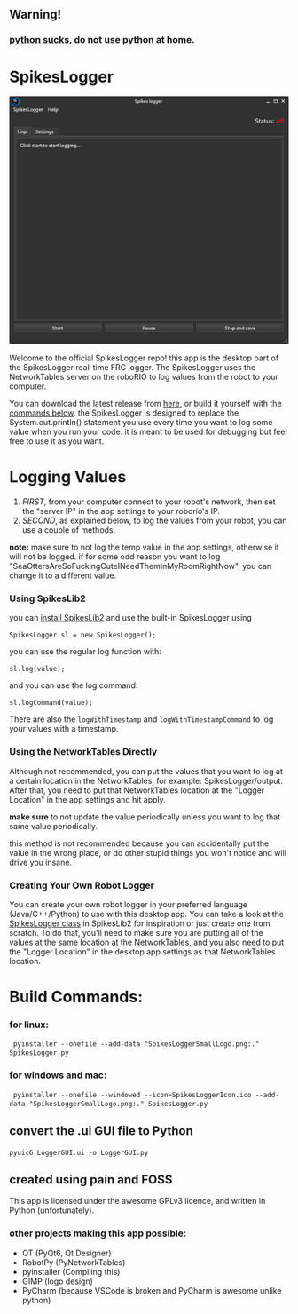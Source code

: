 ## Warning!
### [python sucks](https://gitlab.com/TzintzeneT/dont-use-python), do not use python at home.

# SpikesLogger
![SpikesLogger screenshot](images/Screenshot1.png "Awesome app")

Welcome to the official SpikesLogger repo!
this app is the desktop part of the SpikesLogger real-time FRC logger.
The SpikesLogger uses the NetworkTables server on the roboRIO to log values from the robot to your computer.

You can download the latest release from [here](https://github.com/Spikes-2212-Programming-Guild/SpikesLogger/releases), or build it yourself with the [commands below](#build-commands).
the SpikesLogger is designed to replace the System.out.println() statement you use every time you want to log some value when you run your code.
it is meant to be used for debugging but feel free to use it as you want.

# Logging Values
1. _FIRST_, from your computer connect to your robot's network, then set the "server IP" in the app settings to your roborio's IP.
2. _SECOND_, as explained below, to log the values from your robot, you can use a couple of methods.

**note:** make sure to not log the temp value in the app settings, otherwise it will not be logged.
if for some odd reason you want to log "SeaOttersAreSoFuckingCuteINeedThemInMyRoomRightNow",
you can change it to a different value.

### Using SpikesLib2
you can [install SpikesLib2](https://github.com/Spikes-2212-Programming-Guild/SpikesLib2#installation) 
and use the built-in SpikesLogger using 
```
SpikesLogger sl = new SpikesLogger();
```
you can use the regular log function with:
```
sl.log(value);
```

and you can use the log command:
```
sl.logCommand(value);
```
There are also the `logWithTimestamp` and `logWithTimestampCommand`
to log your values with a timestamp.

### Using the NetworkTables Directly
Although not recommended, you can put the values that you want to log at a certain location in the NetworkTables, for example: SpikesLogger/output.
After that, you need to put that NetworkTables location at the "Logger Location" in the app settings and hit apply.

**make sure** to not update the value periodically unless you want to log that same value periodically.

this method is not recommended because you can accidentally put the value in the wrong place,
or do other stupid things you won't notice and will drive you insane.


### Creating Your Own Robot Logger
You can create your own robot logger in your preferred language (Java/C++/Python) to use with this desktop app.
You can take a look at the [SpikesLogger class](https://github.com/Spikes-2212-Programming-Guild/SpikesLib2/blob/dev/src/main/java/com/spikes2212/dashboard/SpikesLogger.java)
in SpikesLib2 for inspiration or just create one from scratch.
To do that, you'll need to make sure you are putting all of the values at the same location at the NetworkTables,
and you also need to put the "Logger Location" in the desktop app settings as that NetworkTables location.


# Build Commands:
### for linux:
```commandline
 pyinstaller --onefile --add-data "SpikesLoggerSmallLogo.png:." SpikesLogger.py
```
### for windows and mac:
```commandline
 pyinstaller --onefile --windowed --icon=SpikesLoggerIcon.ico --add-data "SpikesLoggerSmallLogo.png:." SpikesLogger.py
```

## convert the .ui GUI file to Python
```commandline
pyuic6 LoggerGUI.ui -o LoggerGUI.py
```

## created using pain and FOSS
This app is licensed under the awesome GPLv3 licence, and written in Python (unfortunately).

### other projects making this app possible:
- QT (PyQt6, Qt Designer)
- RobotPy (PyNetworkTables)
- pyinstaller (Compiling this)
- GIMP (logo design)
- PyCharm (because VSCode is broken and PyCharm is awesome unlike python)